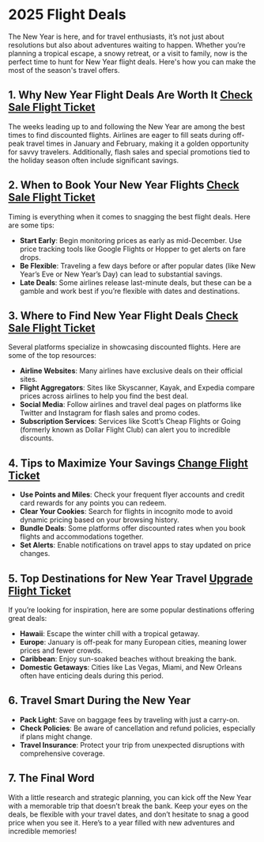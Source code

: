 # 2025 Flight Deals

The New Year is here, and for travel enthusiasts, it’s not just about resolutions but also about adventures waiting to happen. Whether you’re planning a tropical escape, a snowy retreat, or a visit to family, now is the perfect time to hunt for New Year flight deals. Here's how you can make the most of the season's travel offers.

## 1. Why New Year Flight Deals Are Worth It [Check Sale Flight Ticket](https://bestlastminflight.com)

The weeks leading up to and following the New Year are among the best times to find discounted flights. Airlines are eager to fill seats during off-peak travel times in January and February, making it a golden opportunity for savvy travelers. Additionally, flash sales and special promotions tied to the holiday season often include significant savings.

## 2. When to Book Your New Year Flights [Check Sale Flight Ticket](https://changemyflight.online)

Timing is everything when it comes to snagging the best flight deals. Here are some tips:

- **Start Early**: Begin monitoring prices as early as mid-December. Use price tracking tools like Google Flights or Hopper to get alerts on fare drops.
- **Be Flexible**: Traveling a few days before or after popular dates (like New Year’s Eve or New Year’s Day) can lead to substantial savings.
- **Late Deals**: Some airlines release last-minute deals, but these can be a gamble and work best if you’re flexible with dates and destinations.

## 3. Where to Find New Year Flight Deals [Check Sale Flight Ticket](https://changemyflight.online)

Several platforms specialize in showcasing discounted flights. Here are some of the top resources:

- **Airline Websites**: Many airlines have exclusive deals on their official sites.
- **Flight Aggregators**: Sites like Skyscanner, Kayak, and Expedia compare prices across airlines to help you find the best deal.
- **Social Media**: Follow airlines and travel deal pages on platforms like Twitter and Instagram for flash sales and promo codes.
- **Subscription Services**: Services like Scott’s Cheap Flights or Going (formerly known as Dollar Flight Club) can alert you to incredible discounts.

## 4. Tips to Maximize Your Savings [Change Flight Ticket](https://changemyflight.online)

- **Use Points and Miles**: Check your frequent flyer accounts and credit card rewards for any points you can redeem.
- **Clear Your Cookies**: Search for flights in incognito mode to avoid dynamic pricing based on your browsing history.
- **Bundle Deals**: Some platforms offer discounted rates when you book flights and accommodations together.
- **Set Alerts**: Enable notifications on travel apps to stay updated on price changes.

## 5. Top Destinations for New Year Travel [Upgrade Flight Ticket](https://changemyflight.online)

If you’re looking for inspiration, here are some popular destinations offering great deals:

- **Hawaii**: Escape the winter chill with a tropical getaway.
- **Europe**: January is off-peak for many European cities, meaning lower prices and fewer crowds.
- **Caribbean**: Enjoy sun-soaked beaches without breaking the bank.
- **Domestic Getaways**: Cities like Las Vegas, Miami, and New Orleans often have enticing deals during this period.

## 6. Travel Smart During the New Year 

- **Pack Light**: Save on baggage fees by traveling with just a carry-on.
- **Check Policies**: Be aware of cancellation and refund policies, especially if plans might change.
- **Travel Insurance**: Protect your trip from unexpected disruptions with comprehensive coverage.

## 7. The Final Word

With a little research and strategic planning, you can kick off the New Year with a memorable trip that doesn’t break the bank. Keep your eyes on the deals, be flexible with your travel dates, and don’t hesitate to snag a good price when you see it. Here’s to a year filled with new adventures and incredible memories!

